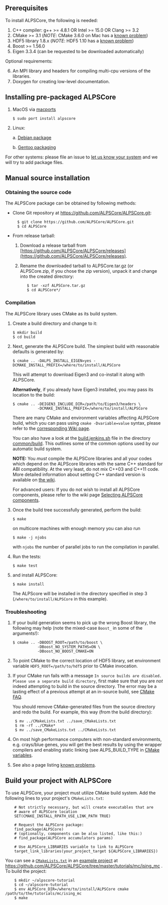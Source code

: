 
Prerequisites
-------------

To install ALPSCore, the following is needed:

 1. C++ compiler: g++ >= 4.8.1 OR Intel >= 15.0 OR Clang >= 3.2
 2. CMake >= 3.1 (*NOTE*: CMake 3.6.0 on Mac has a [known problem](https://github.com/ALPSCore/ALPSCore/wiki/Known-problems-and-workarounds))
 3. HDF5 library 1.8.x (*NOTE*: HDF5 1.10 has a [known problem](https://github.com/ALPSCore/ALPSCore/wiki/Known-problems-and-workarounds#some-hdf5-related-tests-fail))
 4. Boost >= 1.56.0
 5. Eigen 3.3.4 (can be requested to be downloaded automatically)

Optional requirements:

 6. An MPI library and headers for compiling multi-cpu versions of the libraries.
 7. Doxygen for creating low-level documentation.


Installing pre-packaged ALPSCore
--------------------------------

 1. MacOS via [macports](http://macports.org)

        $ sudo port install alpscore

 2. Linux:

    a. [Debian package](https://github.com/cmsi/ma-alpscore)

    b. [Gentoo packaging](https://github.com/ALPSCore/packaging/blob/master/gentoo)


For other systems: please file an issue to
[let us know your system](https://github.com/ALPSCore/ALPSCore/issues?q=is%3Aopen)
and we will try to add package files.


Manual source installation
--------------------------

### Obtaining the source code ###

The ALPSCore package can be obtained by following methods:

* Clone Git repository at https://github.com/ALPSCore/ALPSCore.git:

        $ git clone https://github.com/ALPSCore/ALPSCore.git
        $ cd ALPSCore

* From release tarball:

  1. Download a release tarball from
     [https://github.com/ALPSCore/ALPSCore/releases](https://github.com/ALPSCore/ALPSCore/releases).

  1. Rename the downloaded tarball to ALPSCore.tar.gz (or ALPSCore.zip, if
     you chose the zip version), unpack it and change into the created directory:

            $ tar -xzf ALPSCore.tar.gz
            $ cd ALPSCore*/

### Compilation ###

The ALPSCore library uses CMake as its build system.

1. Create a build directory and change to it:

       $ mkdir build
       $ cd build

2. Next, generate the ALPSCore build. The simplest build with reasonable
   defaults is generated by:

       $ cmake .. -DALPS_INSTALL_EIGEN=yes -DCMAKE_INSTALL_PREFIX=/where/to/install/ALPSCore

   This will attempt to download Eigen3 and co-install it along with ALPSCore.

   **Alternatively**, if you already have Eigen3 installed, you may pass its
   location to the build:

       $ cmake .. -DEIGEN3_INCLUDE_DIR=/path/to/Eigen3/headers \
                  -DCMAKE_INSTALL_PREFIX=/where/to/install/ALPSCore

   There are many CMake and environment variables affecting ALPSCore build,
   which you can pass using `cmake -Dvariable=value` syntax, please refer to the
   [corresponding Wiki page](https://github.com/ALPSCore/ALPSCore/wiki/CMake-and-environment-variables-affecting-ALPSCore-build).

   You can also have a look at the 
   [build.jenkins.sh](https://github.com/ALPSCore/ALPSCore/blob/master/common/build/build.jenkins.sh)
   file in the directory [common/build](https://github.com/ALPSCore/ALPSCore/tree/master/common/build).
   This outlines some of the common options used by our automatic build system.

   **NOTE:** You _must_ compile the ALPSCore libraries and all your codes which
   depend on the ALPScore libraries with the same C++ standard for ABI
   compatibility. At the very least, do not mix C++03 and C++11 code.  More
   detailed information about setting C++ standard version is available on
   [the wiki](https://github.com/ALPSCore/ALPSCore/wiki/Choice-of-CXX-standard).

   For advanced users: If you do not wish to install all ALPSCore components,
   please refer to the wiki page
   [Selecting ALPSCore components](https://github.com/ALPSCore/ALPSCore/wiki/Selecting-ALPSCore-components).

3. Once the build tree successfully generated, perform the build:

       $ make

   on multicore machines with enough memory you can also run

       $ make -j njobs

   with `njobs` the number of parallel jobs to run the compilation in parallel.

4. Run the tests:

       $ make test

5. and install ALPSCore:

       $ make install

   The ALPScore will be installed in the directory specified in step 3
   (``/where/to/install/ALPSCore`` in this example).

### Troubleshooting ###

1. If your build generation seems to pick up the wrong Boost library,
   the following may help (note the mixed-case `Boost_` in some of the arguments!):

       $ cmake .. -DBOOST_ROOT=/path/to/boost \
                  -DBoost_NO_SYSTEM_PATHS=ON \
                  -DBoost_NO_BOOST_CMAKE=ON

2. To point CMake to the correct location of HDF5 library, set environment variable
   `HDF5_ROOT=/path/to/hdf5` prior to CMake invocation.

3. If your CMake run fails with a message `In source builds are disabled.  Please use a separate build directory`,
   first make sure that you are *not* indeed attempting to build in the source
   directory. The error may be a lasting effect of a previous attempt at an
   in-source build, see
   [CMake FAQ](https://cmake.org/Wiki/CMake_FAQ#I_run_an_out-of-source_build_but_CMake_generates_in-source_anyway._Why.3F).

   You should remove CMake-generated files from the source directory and redo
   the build. For example, this way (from the build directory):

        $ mv ../CMakeLists.txt ../save_CMakeLists.txt
        $ rm -rf ../CMake*
        $ mv ../save_CMakeLists.txt ../CMakeLists.txt

4. On most high performance computers with non-standard environments, e.g.
   crays/blue genes, you will get the best results by using the wrapper
   compilers and enabling static linking (see ALPS_BUILD_TYPE in
   [CMake variables](https://github.com/ALPSCore/ALPSCore/wiki/CMake-and-environment-variables-affecting-ALPSCore-build).

5. See also a page listing [known problems](https://github.com/ALPSCore/ALPSCore/wiki/Known-problems-and-workarounds).


Build your project with ALPSCore
--------------------------------

To use ALPSCore, your project must utilize CMake build system. Add the
following lines to your project's ``CMakeLists.txt``:

        # Not strictly necessary, but will create executables that are
        # aware of ALPSCore location
        SET(CMAKE_INSTALL_RPATH_USE_LINK_PATH TRUE)

        # Request the ALPSCore package:
        find_package(ALPSCore)
        # (optionally, components can be also listed, like this:)
        # find_package(ALPSCore accumulators params)

        # Use ALPSCore_LIBRARIES variable to link to ALPSCore
        target_link_libraries(your_project_target ${ALPSCore_LIBRARIES})

You can see a [`CMakeLists.txt`](https://github.com/ALPSCore/ALPSCore/blob/master/tutorials/mc/ising_mc/CMakeLists.txt)
in an [example project](https://github.com/ALPSCore/ALPSCore/tree/master/tutorials/mc/ising_mc)
at https://github.com/ALPSCore/ALPSCore/tree/master/tutorials/mc/ising_mc . To build the project:

        $ mkdir ~/alpscore-tutorial
        $ cd ~/alpscore-tutorial
        $ env ALPSCore_DIR=/where/to/install/ALPSCore cmake /path/to/the/tutorials/mc/ising_mc
        $ make
